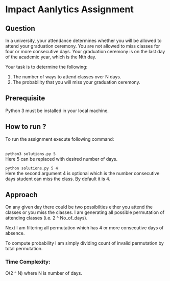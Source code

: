 <h1>Impact Aanlytics Assignment</h1>
<h2>Question</h2>
In a university, your attendance determines whether you will be allowed to attend your graduation ceremony. You are not allowed to miss classes for four or more consecutive days. Your graduation ceremony is on the last day of the academic year, which is the Nth day.</br>

Your task is to determine the following:
<ol>
<li>The number of ways to attend classes over N days.</li>
<li>The probability that you will miss your graduation ceremony.</li>
</ol>
<h2>Prerequisite</h2>
Python 3 must be installed in your local machine.

<h2>How to run ?</h2>
To run the assignment execute following command:</br></br>

```python3 solutions.py 5 ```</br>
Here 5 can be replaced with desired number of days.

```python solutions.py 5 4 ```</br>
Here the second argument 4 is optional which is the number consecutive days student can miss the class. By default it is 4.


<h2>Approach</h2>
On any given day there could be two possibilties either you attend the classes or you miss the classes. I am generating all possible permutation of attending classes (i.e. 2 ^ No_of_days).

Next I am filtering all permutation which has 4 or more consecutive days of absence.

To compute probability I am simply dividing count of invalid permutation by total permutation.

<h3>Time Complexity:</h3> O(2 ^ N) where N is number of days.

